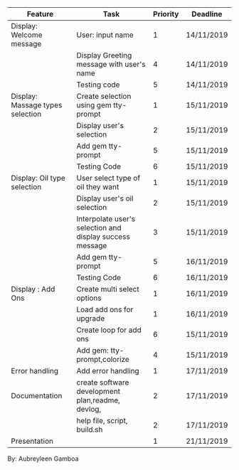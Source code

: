 | Feature | Task | Priority | Deadline |
| ---------------------------------------| ---------------------------------------| -------- | ---------- |
|Display: Welcome message | User: input name                      | 1       | 14/11/2019 |
|  | Display Greeting message with user's name                   | 4        | 14/11/2019 |                         | Add gems tty-box and tty-font         | 3        | 14/11/2019 |
|                        | Testing code                          | 5        | 14/11/2019 |
| Display: Massage types selection| Create selection using gem tty-prompt| 1| 15/11/2019 ||
|                        | Display user's selection              | 2        | 15/11/2019 ||
|                                       | Add gem tty-prompt                    | 5        | 15/11/2019 |
|                                       | Testing Code                          | 6        | 15/11/2019 |
| Display: Oil type selection           | User select type of oil they want     | 1        | 15/11/2019 |
|                                       | Display user's oil selection          | 2        | 15/11/2019 |
|                                       | Interpolate user's selection and display success message | 3        | 15/11/2019 |
|                                       | Add gem tty-prompt                    | 5        | 16/11/2019 |
|                                       | Testing Code                          | 6        | 16/11/2019 |
| Display : Add Ons               | Create multi select options             | 1        | 16/11/2019 |
|                                       | Load add ons for upgrade              | 1        | 16/11/2019 |
|                                       | Create loop for add ons               | 6        | 15/11/2019 |
|                                       | Add gem: tty-prompt,colorize          | 4        | 15/11/2019 |
| Error handling                        | Add error handling                    | 1        | 17/11/2019 |
| Documentation                         | create software development plan,readme, devlog,           | 2        | 17/11/2019 |
|                                       | help file, script, build.sh           | 2        | 17/11/2019 |
| Presentation                          |                                       | 1        | 21/11/2019 |









By: Aubreyleen Gamboa


